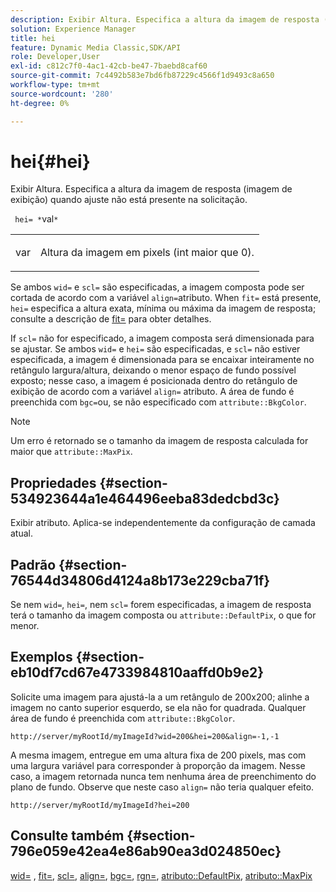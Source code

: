 ```yaml
---
description: Exibir Altura. Especifica a altura da imagem de resposta (imagem de exibição) quando ajuste não está presente na solicitação.
solution: Experience Manager
title: hei
feature: Dynamic Media Classic,SDK/API
role: Developer,User
exl-id: c812c7f0-4ac1-42cb-be47-7baebd8caf60
source-git-commit: 7c4492b583e7bd6fb87229c4566f1d9493c8a650
workflow-type: tm+mt
source-wordcount: '280'
ht-degree: 0%

---
```


# hei{#hei}

Exibir Altura. Especifica a altura da imagem de resposta (imagem de exibição) quando ajuste não está presente na solicitação.

` hei= *`val`*`

<table id="simpletable_1A36827B6E6647888A4E6E868975D716"> 
 <tr class="strow"> 
  <td class="stentry"> <p> <span class="codeph"> <span class="varname"> var </span> </span> </p> </td> 
  <td class="stentry"> <p>Altura da imagem em pixels (int maior que 0). </p> </td> 
 </tr> 
</table>

Se ambos `wid=` e `scl=` são especificadas, a imagem composta pode ser cortada de acordo com a variável `align=`atributo. When `fit=` está presente, `hei=` especifica a altura exata, mínima ou máxima da imagem de resposta; consulte a descrição de [fit=](/help/aem-is-ir-api/is-api/http-ref/image-serving-api-ref/c-http-protocol-reference/c-command-reference/r-fit.md) para obter detalhes.

If `scl=` não for especificado, a imagem composta será dimensionada para se ajustar. Se ambos `wid=` e `hei=` são especificadas, e `scl=` não estiver especificada, a imagem é dimensionada para se encaixar inteiramente no retângulo largura/altura, deixando o menor espaço de fundo possível exposto; nesse caso, a imagem é posicionada dentro do retângulo de exibição de acordo com a variável `align=` atributo. A área de fundo é preenchida com `bgc=`ou, se não especificado com `attribute::BkgColor`.

>[!NOTE]
>
>Um erro é retornado se o tamanho da imagem de resposta calculada for maior que `attribute::MaxPix`.

## Propriedades {#section-534923644a1e464496eeba83dedcbd3c}

Exibir atributo. Aplica-se independentemente da configuração de camada atual.

## Padrão {#section-76544d34806d4124a8b173e229cba71f}

Se nem `wid=`, `hei=`, nem `scl=` forem especificadas, a imagem de resposta terá o tamanho da imagem composta ou `attribute::DefaultPix`, o que for menor.

## Exemplos {#section-eb10df7cd67e4733984810aaffd0b9e2}

Solicite uma imagem para ajustá-la a um retângulo de 200x200; alinhe a imagem no canto superior esquerdo, se ela não for quadrada. Qualquer área de fundo é preenchida com `attribute::BkgColor`.

`http://server/myRootId/myImageId?wid=200&hei=200&align=-1,-1`

A mesma imagem, entregue em uma altura fixa de 200 pixels, mas com uma largura variável para corresponder à proporção da imagem. Nesse caso, a imagem retornada nunca tem nenhuma área de preenchimento do plano de fundo. Observe que neste caso `align=` não teria qualquer efeito.

`http://server/myRootId/myImageId?hei=200`

## Consulte também {#section-796e059e42ea4e86ab90ea3d024850ec}

[wid=](../../../../../is-api/http-ref/image-serving-api-ref/c-http-protocol-reference/c-command-reference/r-is-http-wid.md#reference-bfeadcb67bf4485f851eb21345527e47) , [fit=](../../../../../is-api/http-ref/image-serving-api-ref/c-http-protocol-reference/c-command-reference/r-fit.md#reference-f11bff6d93d143d6b135de3a923bc989), [scl=](../../../../../is-api/http-ref/image-serving-api-ref/c-http-protocol-reference/c-command-reference/r-scl.md#reference-b2a74e493d0d407e98fe350551ba3fcc), [align=](../../../../../is-api/http-ref/image-serving-api-ref/c-http-protocol-reference/c-command-reference/r-align.md#reference-b7d6b87c75124d78884f916dd6544bc7), [bgc=](../../../../../is-api/http-ref/image-serving-api-ref/c-http-protocol-reference/c-command-reference/r-bgc.md#reference-53376175f617446fbe5c69120f834b88), [rgn=](../../../../../is-api/http-ref/image-serving-api-ref/c-http-protocol-reference/c-command-reference/r-rgn.md#reference-daa9b80e0d8c4b1aa67d116b578d592f), [atributo::DefaultPix](../../../../../is-api/image-catalog/image-serving-api-ref/c-image-catalog-reference/c-attributes-reference/r-defaultpix.md#reference-996b2c22b30f4fd9b970c84063306df1), [atributo::MaxPix](../../../../../is-api/image-catalog/image-serving-api-ref/c-image-catalog-reference/c-attributes-reference/r-maxpix.md#reference-e167d396ac794079ba8b5e6eb16eeda5)
